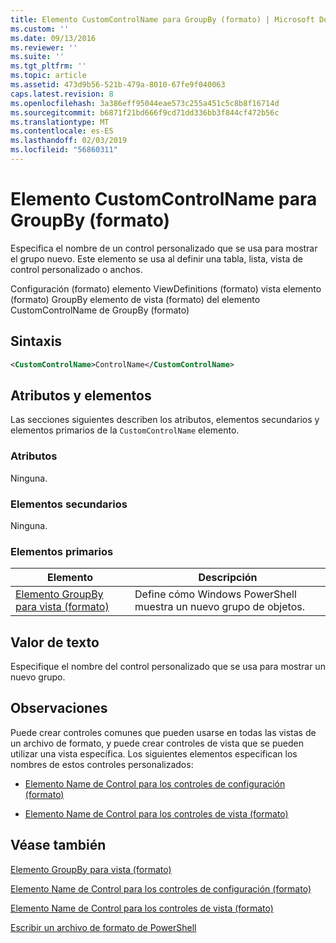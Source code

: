 ```yaml
---
title: Elemento CustomControlName para GroupBy (formato) | Microsoft Docs
ms.custom: ''
ms.date: 09/13/2016
ms.reviewer: ''
ms.suite: ''
ms.tgt_pltfrm: ''
ms.topic: article
ms.assetid: 473d9b56-521b-479a-8010-67fe9f040063
caps.latest.revision: 8
ms.openlocfilehash: 3a386eff95044eae573c255a451c5c8b8f16714d
ms.sourcegitcommit: b6871f21bd666f9cd71dd336bb3f844cf472b56c
ms.translationtype: MT
ms.contentlocale: es-ES
ms.lasthandoff: 02/03/2019
ms.locfileid: "56860311"
---
```

# <a name="customcontrolname-element-for-groupby-format"></a>Elemento CustomControlName para GroupBy (formato)

Especifica el nombre de un control personalizado que se usa para mostrar el grupo nuevo. Este elemento se usa al definir una tabla, lista, vista de control personalizado o anchos.

Configuración (formato) elemento ViewDefinitions (formato) vista elemento (formato) GroupBy elemento de vista (formato) del elemento CustomControlName de GroupBy (formato)

## <a name="syntax"></a>Sintaxis

```xml
<CustomControlName>ControlName</CustomControlName>
```

## <a name="attributes-and-elements"></a>Atributos y elementos

Las secciones siguientes describen los atributos, elementos secundarios y elementos primarios de la `CustomControlName` elemento.

### <a name="attributes"></a>Atributos

Ninguna.

### <a name="child-elements"></a>Elementos secundarios

Ninguna.

### <a name="parent-elements"></a>Elementos primarios

|Elemento|Descripción|
|-------------|-----------------|
|[Elemento GroupBy para vista (formato)](./groupby-element-for-view-format.md)|Define cómo Windows PowerShell muestra un nuevo grupo de objetos.|

## <a name="text-value"></a>Valor de texto

Especifique el nombre del control personalizado que se usa para mostrar un nuevo grupo.

## <a name="remarks"></a>Observaciones

Puede crear controles comunes que pueden usarse en todas las vistas de un archivo de formato, y puede crear controles de vista que se pueden utilizar una vista específica. Los siguientes elementos especifican los nombres de estos controles personalizados:

- [Elemento Name de Control para los controles de configuración (formato)](./name-element-for-control-for-controls-for-configuration-format.md)

- [Elemento Name de Control para los controles de vista (formato)](./name-element-for-control-for-controls-for-view-format.md)

## <a name="see-also"></a>Véase también

[Elemento GroupBy para vista (formato)](./groupby-element-for-view-format.md)

[Elemento Name de Control para los controles de configuración (formato)](./name-element-for-control-for-controls-for-configuration-format.md)

[Elemento Name de Control para los controles de vista (formato)](./name-element-for-control-for-controls-for-view-format.md)

[Escribir un archivo de formato de PowerShell](./writing-a-powershell-formatting-file.md)
